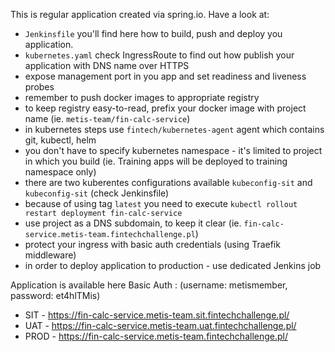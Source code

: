 This is regular application created via spring.io. Have a look at:
* `Jenkinsfile` you'll find here how to build, push and deploy you application.
* `kubernetes.yaml` check IngressRoute to find out how publish your application with DNS name over HTTPS
* expose management port in you app and set readiness and liveness probes
* remember to push docker images to appropriate registry
* to keep registry easy-to-read, prefix your docker image with project name (ie. `metis-team/fin-calc-service`)
* in kubernetes steps use `fintech/kubernetes-agent` agent which contains git, kubectl, helm
* you don't have to specify kubernetes namespace - it's limited to project in which you build (ie. Training apps will be deployed to training namespace only)
* there are two kuberentes configurations available `kubeconfig-sit` and `kubeconfig-sit` (check Jenkinsfile)
* because of using tag `latest` you need to execute `kubectl rollout restart deployment fin-calc-service`
* use project as a DNS subdomain, to keep it clear (ie. `fin-calc-service.metis-team.fintechchallenge.pl`)
* protect your ingress with basic auth credentials (using Traefik middleware)
* in order to deploy application to production - use dedicated Jenkins job

Application is available here Basic Auth : (username: metismember, password: et4hlTMis)
* SIT - https://fin-calc-service.metis-team.sit.fintechchallenge.pl/
* UAT - https://fin-calc-service.metis-team.uat.fintechchallenge.pl/
* PROD - https://fin-calc-service.metis-team.fintechchallenge.pl/
